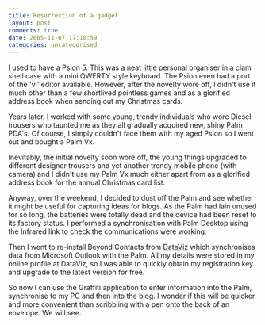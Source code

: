 ```yaml
---
title: Resurrection of a gadget
layout: post
comments: true
date: 2005-11-07 17:10:59
categories: uncategorised
---
```

I used to have a Psion 5. This was a neat little personal organiser in
a clam shell case with a mini QWERTY style keyboard. The Psion even
had a port of the 'vi' editor available. However, after the novelty
wore off, I didn't use it much other than a few shortlived pointless
games and as a glorified address book when sending out my Christmas
cards.

Years later, I worked with some young, trendy individuals who wore
Diesel trousers who taunted me as they all gradually acquired new,
shiny Palm PDA's. Of course, I simply couldn't face them with my aged
Psion so I went out and bought a Palm Vx.

Inevitably, the initial novelty soon wore off, the young things
upgraded to different designer trousers and yet another trendy mobile
phone (with camera) and I didn't use my Palm Vx much either apart from
as a glorified address book for the annual Christmas card list.

Anyway, over the weekend, I decided to dust off the Palm and see
whether it might be useful for capturing ideas for blogs. As the Palm
had lain unused for so long, the batteries were totally dead and the
device had been reset to its factory status. I performed a
synchronisation with Palm Desktop using the Infrared link to check the
communications were working.

Then I went to re-install Beyond Contacts from
[DataViz](http://www.dataviz.com/) which synchronises data from
Microsoft Outlook with the Palm. All my details were stored in my
online profile at DataViz, so I was able to quickly obtain my
registration key and upgrade to the latest version for free.

So now I can use the Graffiti application to enter information into
the Palm, synchronise to my PC and then into the blog. I wonder if
this will be quicker and more convenient than scribbling with a pen
onto the back of an envelope. We will see.
